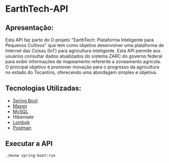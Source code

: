 # EarthTech-API

## Apresentação:

Esta API faz parte do O projeto "EarthTech: Plataforma Inteligente para Pequenos Cultivos" que tem como objetivo desenvolver uma plataforma de Internet das Coisas (IoT) para agricultura inteligente. Esta API permite aos usuários consultar dados atualizados do sistema ZARC do governo federal para exibir informações de mapeamento referente a zoneamento agrícola. O principal objetivo é promover inovação para o progresso da agricultura no estado do Tocantins, oferecendo uma abordagem simples e objetiva.

## Tecnologias Utilizadas:

- [Spring Boot](https://docs.spring.io/spring-boot/installing.html)
- [Maven](https://maven.apache.org/download.cgi)
- [MySQL](https://dev.mysql.com/downloads/installer/)
- Hibernate
- [Lombok](https://projectlombok.org/setup/)
- [Postman](https://www.postman.com/downloads/)

## Executar a API

```
./mvnw spring-boot:run
```

